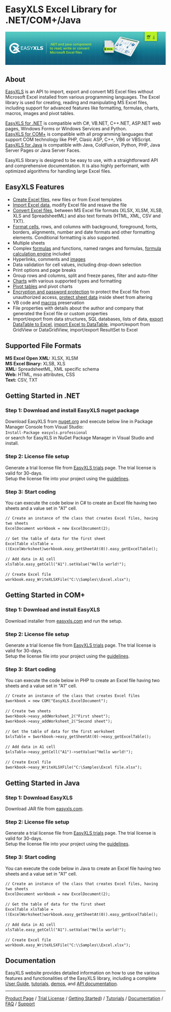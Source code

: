 # EasyXLS Excel Library for .NET/COM+/Java
![EasyXLS](https://raw.githubusercontent.com/EasyXLS/EasyXLS.samples/main/images/easyxls-excel-library-component-small.jpg "EasyXLS")

## About
[EasyXLS](https://www.easyxls.com) is an API to import, export and convert MS Excel files without Microsoft Excel installed from various programming languages. The Excel library is used for creating, reading and manipulating MS Excel files, including support for advanced features like formatting, formulas, charts, macros, images and pivot tables.  

[EasyXLS for .NET](https://www.easyxls.com/net-excel-library) is compatible with C#, VB.NET, C++.NET, ASP.NET web pages, Windows Forms or Windows Services and Python.    
[EasyXLS for COM+](https://www.easyxls.com/component-excel-library) is compatible with all programming languages that support COM technology like PHP, Clasic ASP, C++, VB6 or VBScript.  
[EasyXLS for Java](https://www.easyxls.com/java-excel-library) is compatible with Java, ColdFusion, Python, PHP, Java Server Pages or Java Server Faces.  

EasyXLS library  is designed to be easy to use, with a straightforward API and comprehensive documentation.  It is also highly performant, with optimized algorithms for handling large Excel files.

## EasyXLS Features

* [Create Excel files](https://www.easyxls.com/manual/basics/create-excel-file.html), new files or from Excel templates
* [Import Excel data](https://www.easyxls.com/manual/basics/import-from-xlsx-file-format.html), modify Excel file and resave the file
* [Convert Excel files](https://www.easyxls.com/manual/basics/convert-html-to-excel.html), between MS Excel file formats (XLSX, XLSM, XLSB, XLS and SpreadsheetML) and also text formats (HTML, XML, CSV and TXT).
* [Format cells](https://www.easyxls.com/manual/basics/format-excel-cells.html), rows, and columns with background, foreground, fonts, borders, alignments, number and date formats and other formatting elements. Conditional formatting is also supported.
* Multiple sheets 
* Complex [formulas](https://www.easyxls.com/manual/basics/import-export-excel-formulas.html) and functions, named ranges and formulas, [formula calculation engine](https://www.easyxls.com/manual/basics/excel-calculation-engine.html) included
* Hyperlinks, comments and [images](https://www.easyxls.com/manual/basics/excel-image-import-export.html)
* Data validation for cell values, including drop-down selection
* Print options and page breaks
* Group rows and columns, split and freeze panes, filter and auto-filter
* [Charts](https://www.easyxls.com/manual/basics/excel-chart-inside-sheet.html) with various supported types and formatting
* [Pivot tables](https://www.easyxls.com/manual/basics/excel-pivot-table.html) and pivot charts
* [Encryption and password protection](https://www.easyxls.com/manual/basics/password-protected-excel-file.html) to protect the Excel file from unauthorized access, [protect sheet data](https://www.easyxls.com/manual/basics/excel-protect-sheet.html) inside sheet from altering
* VB code and [macros](https://www.easyxls.com/manual/basics/excel-macros-vba-project.html) preservation
* File properties with details about the author and company that generated the Excel file or custom properties
* Import/export from data structures, SQL databases, lists of data, [export DataTable to Excel](https://www.easyxls.com/manual/FAQ/export-datatable-to-excel.html), [import Excel to DataTable](https://www.easyxls.com/manual/FAQ/import-excel-to-datatable.html), import/export from GridView or DataGridView, import/export ResultSet to Excel

## Supported File Formats
**MS Excel Open XML:** XLSX, XLSM  
**MS Excel Binary:** XLSB, XLS  
**XML:** SpreadsheetML, XML specific schema  
**Web:** HTML, mso attributes, CSS  
**Text:** CSV, TXT  

## Getting Started in .NET

### **Step 1**: Download and install EasyXLS nuget package  

Download EasyXLS from [nuget.org](https://www.nuget.org/packages/EasyXLS.Professional) and execute below line in Package Manager Console from Visual Studio:  
```Install-Package easyxls.professional```  
or search for EasyXLS in NuGet Package Manager in Visual Studio and install.

### **Step 2**: License file setup   

Generate a trial license file from [EasyXLS trials](https://www.easyxls.com/trials#dotnet) page. The trial license is valid for 30-days.  
Setup the license file into your project using the [guidelines](https://www.easyxls.com/manual/licensing/license-setup.html).

### **Step 3**: Start coding

You can execute the code below in C# to create an Excel file having two sheets and a value set in "A1" cell.

```
// Create an instance of the class that creates Excel files, having two sheets
ExcelDocument workbook = new ExcelDocument(2);

// Get the table of data for the first sheet
ExcelTable xlsTable = ((ExcelWorksheet)workbook.easy_getSheetAt(0)).easy_getExcelTable();

// Add data in A1 cell
xlsTable.easy_getCell("A1").setValue("Hello world!");

// Create Excel file
workbook.easy_WriteXLSXFile("C:\\Samples\\Excel.xlsx");
```

## Getting Started in COM+

### **Step 1**: Download and install EasyXLS

Download installer from [easyxls.com](https://www.easyxls.com/trials#com) and run the setup.

### **Step 2**: License file setup   

Generate a trial license file from [EasyXLS trials](https://www.easyxls.com/trials#com) page. The trial license is valid for 30-days.  
Setup the license file into your project using the [guidelines](https://www.easyxls.com/manual/licensing/license-setup.html#setup-license-com).

### **Step 3**: Start coding

You can execute the code below in PHP to create an Excel file having two sheets and a value set in "A1" cell.

```
// Create an instance of the class that creates Excel files
$workbook = new COM("EasyXLS.ExcelDocument");

// Create two sheets
$workbook->easy_addWorksheet_2("First sheet");
$workbook->easy_addWorksheet_2("Second sheet");

// Get the table of data for the first worksheet
$xlsTable = $workbook->easy_getSheetAt(0)->easy_getExcelTable();

// Add data in A1 cell
$xlsTable->easy_getCell("A1")->setValue("Hello world!");

// Create Excel file
$workbook->easy_WriteXLSXFile("C:\Samples\Excel file.xlsx");
```

## Getting Started in Java

### **Step 1**: Download EasyXLS 

Download JAR file from [easyxls.com](https://www.easyxls.com/trials#java).

### **Step 2**: License file setup   

Generate a trial license file from [EasyXLS trials](https://www.easyxls.com/trials#java) page. The trial license is valid for 30-days.  
Setup the license file into your project using the [guidelines](https://www.easyxls.com/manual/licensing/license-setup.html#setup-license-java).

### **Step 3**: Start coding

You can execute the code below in Java to create an Excel file having two sheets and a value set in "A1" cell.

```
// Create an instance of the class that creates Excel files, having two sheets
ExcelDocument workbook = new ExcelDocument(2);

// Get the table of data for the first sheet
ExcelTable xlsTable = ((ExcelWorksheet)workbook.easy_getSheetAt(0)).easy_getExcelTable();

// Add data in A1 cell
xlsTable.easy_getCell("A1").setValue("Hello world!");

// Create Excel file
workbook.easy_WriteXLSXFile("C:\\Samples\\Excel.xlsx");
```

## Documentation
EasyXLS website provides detailed information on how to use the various features and functionalities of the EasyXLS library, including a complete [User Guide](https://www.easyxls.com/manual), [tutorials](https://www.easyxls.com/manual/tutorials/easyxls-tutorials.html), [demos](https://www.easyxls.com/net-excel-library#demo), and [API documentation](https://www.easyxls.com/manual/API_Documentation/index.html).

---
[Product Page](https://www.easyxls.com) / [Trial License](https://www.easyxls.com/trials) / [Getting Started](https://www.easyxls.com/manual/getting-started/welcome.htm)) / [Tutorials](https://www.easyxls.com/tutorials) / [Documentation](https://www.easyxls.com/manual) / [FAQ](https://www.easyxls.com/faq) / [Support](https://www.easyxls.com/ask-a-question)
